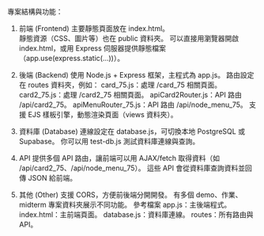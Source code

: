專案結構與功能：

1. 前端 (Frontend)
主要靜態頁面放在 index.html。	
靜態資源（CSS、圖片等）也在 public 資料夾。
可以直接用瀏覽器開啟 index.html，或用 Express 伺服器提供靜態檔案（app.use(express.static(...))）。

2. 後端 (Backend)
使用 Node.js + Express 框架，主程式為 app.js。
路由設定在 routes 資料夾，例如：
card_75.js：處理 /card_75 相關頁面。
card2_75.js：處理 /card2_75 相關頁面。
apiCard2Router.js：API 路由 /api/card2_75。
apiMenuRouter_75.js：API 路由 /api/node_menu_75。
支援 EJS 樣板引擎，動態渲染頁面（views 資料夾）。

3. 資料庫 (Database)
連線設定在 database.js，可切換本地 PostgreSQL 或 Supabase。
你可以用 test-db.js 測試資料庫連線與查詢。

4. API
提供多個 API 路由，讓前端可以用 AJAX/fetch 取得資料（如 /api/card2_75、/api/node_menu_75）。
這些 API 會從資料庫查詢資料並回傳 JSON 給前端。

5. 其他 (Other)
支援 CORS，方便前後端分開開發。
有多個 demo、作業、midterm 專案資料夾展示不同功能。
參考檔案
app.js：主後端程式。
index.html：主前端頁面。
database.js：資料庫連線。
routes：所有路由與 API。
